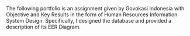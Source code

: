 The following portfolio is an assignment given by Govokasi Indonesia with Objective and Key Results in the form of Human Resources Information System Design. Specifically, I designed the database and provided a description of its EER Diagram.
